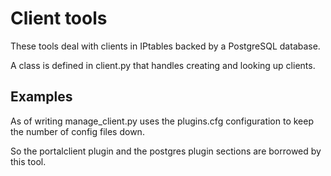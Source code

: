 # Client tools

These tools deal with clients in IPtables backed by a PostgreSQL database.

A class is defined in client.py that handles creating and looking up clients.

## Examples

As of writing manage\_client.py uses the plugins.cfg configuration to keep the number of config files down.

So the portalclient plugin and the postgres plugin sections are borrowed by this tool.